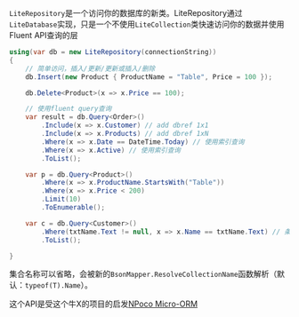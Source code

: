 `LiteRepository`是一个访问你的数据库的新类。LiteRepository通过`LiteDatabase`实现，只是一个不使用`LiteCollection`类快速访问你的数据并使用Fluent API查询的层

```C#
using(var db = new LiteRepository(connectionString))
{
    // 简单访问，插入/更新/更新或插入/删除
    db.Insert(new Product { ProductName = "Table", Price = 100 });

    db.Delete<Product>(x => x.Price == 100);

    // 使用fluent query查询
    var result = db.Query<Order>()
        .Include(x => x.Customer) // add dbref 1x1
        .Include(x => x.Products) // add dbref 1xN
        .Where(x => x.Date == DateTime.Today) // 使用索引查询
        .Where(x => x.Active) // 使用索引查询
        .ToList();

    var p = db.Query<Product>()
        .Where(x => x.ProductName.StartsWith("Table"))
        .Where(x => x.Price < 200)
        .Limit(10)
        .ToEnumerable();

    var c = db.Query<Customer>()
        .Where(txtName.Text != null, x => x.Name == txtName.Text) // 条件筛选器
        .ToList();

}
```

集合名称可以省略，会被新的`BsonMapper.ResolveCollectionName`函数解析（默认：`typeof(T).Name`）。

这个API是受这个牛X的项目的启发[NPoco Micro-ORM](https://github.com/schotime/NPoco)

